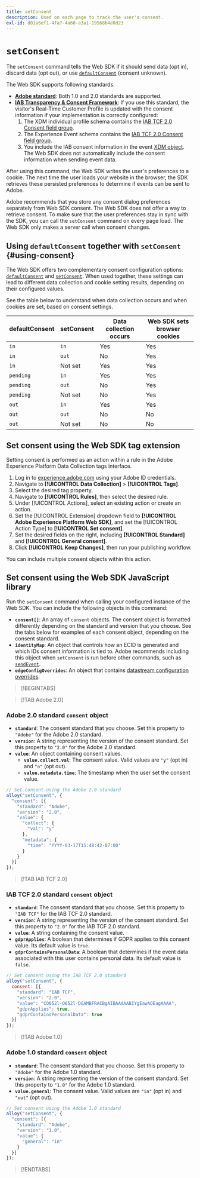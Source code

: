 ```yaml
---
title: setConsent
description: Used on each page to track the user's consent.
exl-id: d01a6ef1-4fa7-4a60-a3a1-19568b4e0d23
---
```


# `setConsent`

The `setConsent` command tells the Web SDK if it should send data (opt in), discard data (opt out), or use [`defaultConsent`](configure/defaultconsent.md) (consent unknown).

The Web SDK supports following standards:

* **[Adobe standard](/help/landing/governance-privacy-security/consent/adobe/overview.md)**: Both 1.0 and 2.0 standards are supported.
* **[IAB Transparency & Consent Framework](/help/landing/governance-privacy-security/consent/iab/overview.md)**: If you use this standard, the visitor's Real-Time Customer Profile is updated with the consent information if your implementation is correctly configured:
  1. The XDM individual profile schema contains the [IAB TCF 2.0 Consent field group](/help/xdm/field-groups/profile/iab.md).
  1. The Experience Event schema contains the [IAB TCF 2.0 Consent field group](/help/xdm/field-groups/event/iab.md).
  1. You include the IAB consent information in the event [XDM object](sendevent/xdm.md). The Web SDK does not automatically include the consent information when sending event data.

After using this command, the Web SDK writes the user's preferences to a cookie. The next time the user loads your website in the browser, the SDK retrieves these persisted preferences to determine if events can be sent to Adobe.

Adobe recommends that you store any consent dialog preferences separately from Web SDK consent. The Web SDK does not offer a way to retrieve consent. To make sure that the user preferences stay in sync with the SDK, you can call the `setConsent` command on every page load. The Web SDK only makes a server call when consent changes.

## Using `defaultConsent` together with `setConsent` {#using-consent}

The Web SDK offers two complementary consent configuration options: [`defaultConsent`](configure/defaultconsent.md) and [`setConsent`](setconsent.md). When used together, these settings can lead to different data collection and cookie setting results, depending on their configured values.

See the table below to understand when data collection occurs and when cookies are set, based on consent settings.

|defaultConsent | setConsent | Data collection occurs | Web SDK sets browser cookies |
|---------|----------|---------|---------|
| `in` | `in` | Yes |  Yes |
| `in` | `out` | No | Yes |
| `in` | Not set | Yes | Yes |
| `pending` | `in` | Yes | Yes |
| `pending` | `out` | No | Yes |
| `pending` | Not set | No | Yes |
| `out` | `in` | Yes | Yes |
| `out` | `out` | No | No |
| `out` | Not set | No | No |


## Set consent using the Web SDK tag extension

Setting consent is performed as an action within a rule in the Adobe Experience Platform Data Collection tags interface.

1. Log in to [experience.adobe.com](https://experience.adobe.com) using your Adobe ID credentials.
1. Navigate to **[!UICONTROL Data Collection]** > **[!UICONTROL Tags]**.
1. Select the desired tag property.
1. Navigate to **[!UICONTROL Rules]**, then select the desired rule.
1. Under [!UICONTROL Actions], select an existing action or create an action.
1. Set the [!UICONTROL Extension] dropdown field to **[!UICONTROL Adobe Experience Platform Web SDK]**, and set the [!UICONTROL Action Type] to **[!UICONTROL Set consent]**.
1. Set the desired fields on the right, including **[!UICONTROL Standard]** and **[!UICONTROL General consent]**.
1. Click **[!UICONTROL Keep Changes]**, then run your publishing workflow.

You can include multiple consent objects within this action.

## Set consent using the Web SDK JavaScript library

Run the `setConsent` command when calling your configured instance of the Web SDK. You can include the following objects in this command:

* **`consent[]`**: An array of `consent` objects. The consent object is formatted differently depending on the standard and version that you choose. See the tabs below for examples of each consent object, depending on the consent standard.
* **`identityMap`**: An object that controls how an ECID is generated and which IDs consent information is tied to. Adobe recommends including this object when `setConsent` is run before other commands, such as [`sendEvent`](sendevent/overview.md).
* **`edgeConfigOverrides`**: An object that contains [datastream configuration overrides](datastream-overrides.md).

>[!BEGINTABS]

>[!TAB Adobe 2.0]

### Adobe 2.0 standard `consent` object

* **`standard`**: The consent standard that you choose. Set this property to `"Adobe"` for the Adobe 2.0 standard.
* **`version`**: A string representing the version of the consent standard. Set this property to `"2.0"` for the Adobe 2.0 standard.
* **`value`**: An object containing consent values.
  * **`value.collect.val`**: The consent value. Valid values are `"y"` (opt in) and `"n"` (opt out).
  * **`value.metadata.time`**: The timestamp when the user set the consent value.

```js
// Set consent using the Adobe 2.0 standard
alloy("setConsent", {
  "consent": [{
    "standard": "Adobe",
    "version": "2.0",
    "value": {
      "collect": {
        "val": "y"
      },
      "metadata": {
        "time": "YYYY-03-17T15:48:42-07:00"
      }
    }
  }]
});
```

>[!TAB IAB TCF 2.0]

### IAB TCF 2.0 standard `consent` object

* **`standard`**: The consent standard that you choose. Set this property to `"IAB TCF"` for the IAB TCF 2.0 standard.
* **`version`**: A string representing the version of the consent standard. Set this property to `"2.0"` for the IAB TCF 2.0 standard.
* **`value`**: A string containing the consent value.
* **`gdprApplies`**: A boolean that determines if GDPR applies to this consent value. Its default value is `true`.
* **`gdprContainsPersonalData`**: A boolean that determines if the event data associated with this user contains personal data. Its default value is `false`.

```js
// Set consent using the IAB TCF 2.0 standard
alloy("setConsent", {
  consent: [{
    "standard": "IAB TCF",
    "version": "2.0",
    "value": "CO052l-O052l-DGAMBFRACBgAIBAAAAABIYgEawAQEagAAAA",
    "gdprApplies": true,
    "gdprContainsPersonalData": true
  }]
});
```

>[!TAB Adobe 1.0]

### Adobe 1.0 standard `consent` object

* **`standard`**: The consent standard that you choose. Set this property to `"Adobe"` for the Adobe 1.0 standard.
* **`version`**: A string representing the version of the consent standard. Set this property to `"1.0"` for the Adobe 1.0 standard.
* **`value.general`**: The consent value. Valid values are `"in"` (opt in) and `"out"` (opt out).

```js
// Set consent using the Adobe 1.0 standard
alloy("setConsent", {
  "consent": [{
    "standard": "Adobe",
    "version": "1.0",
    "value": {
      "general": "in"
    }
  }]
});
```

>[!ENDTABS]
